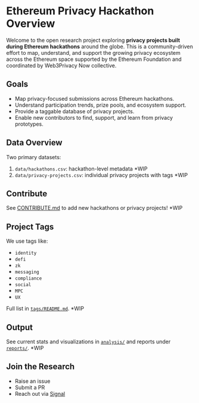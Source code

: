 # Ethereum Privacy Hackathon Overview

Welcome to the open research project exploring **privacy projects built during Ethereum hackathons** around the globe. This is a community-driven effort to map, understand, and support the growing privacy ecosystem across the Ethereum space supported by the Ethereum Foundation and coordinated by Web3Privacy Now collective.

## Goals

- Map privacy-focused submissions across Ethereum hackathons.
- Understand participation trends, prize pools, and ecosystem support.
- Provide a taggable database of privacy projects.
- Enable new contributors to find, support, and learn from privacy prototypes.

## Data Overview

Two primary datasets:

1. `data/hackathons.csv`: hackathon-level metadata *WIP
2. `data/privacy-projects.csv`: individual privacy projects with tags *WIP

## Contribute

See [CONTRIBUTE.md]() to add new hackathons or privacy projects! *WIP

## Project Tags

We use tags like:
- `identity`
- `defi`
- `zk`
- `messaging`
- `compliance`
- `social`
- `MPC`
- `UX`

Full list in [`tags/README.md`](). *WIP

## Output

See current stats and visualizations in [`analysis/`]() and reports under [`reports/`](). *WIP

## Join the Research

- Raise an issue
- Submit a PR
- Reach out via [Signal](https://signal.group/#CjQKIH-1ZYEGp50OBvbJRbITIRxDzjH2pSxl7vdkVZs9g5vgEhABUP9wOCxQoDFWpJchERkm)
